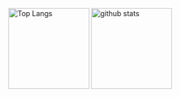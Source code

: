 
<p align="left">
  <img alt="Top Langs" height="160px" src="https://github-readme-stats.vercel.app/api?username=kyoppy-1229&show_icons=true&count_private=true" />
  <img alt="github stats" height="160px" src="https://github-readme-stats.vercel.app/api/top-langs/?username=kyoppy-1229&count_private=true&show_icons=true&layout=compact&count_private=true" />
</p>
